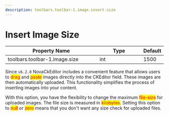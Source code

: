 ```yaml
---
description: toolbars.toolbar-1.image.insert.size
---
```


# Insert Image Size

<table><thead><tr><th width="351.3333333333333">Property Name</th><th width="166">Type</th><th>Default</th></tr></thead><tbody><tr><td>toolbars.toolbar-1.image.size</td><td>int</td><td>1500</td></tr></tbody></table>

Since `v6.2.0` NovaCkEditor includes a convenient feature that allows users to <mark style="color:red;">drag</mark> and <mark style="color:red;">paste</mark> images directly into the CKEditor field. These images are then automatically uploaded. This functionality simplifies the process of inserting images into your content.

With this option, you have the flexibility to change the maximum <mark style="color:red;">file-size</mark> for uploaded images. The file size is measured in <mark style="color:red;">kilobytes</mark>. Setting this option to <mark style="color:red;">null</mark> or <mark style="color:red;">zero</mark> means that you don't want any size check for uploaded files.

